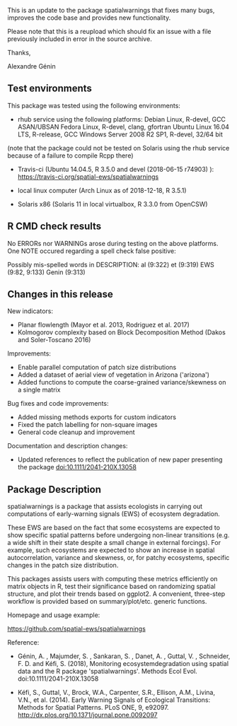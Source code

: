 
This is an update to the package spatialwarnings that fixes many bugs, 
improves the code base and provides new functionality. 

Please note that this is a reupload which should fix an issue with a file 
previously included in error in the source archive. 

Thanks, 

Alexandre Génin

## Test environments

This package was tested using the following environments: 
 
 - rhub service using the following platforms: 
  Debian Linux, R-devel, GCC ASAN/UBSAN
  Fedora Linux, R-devel, clang, gfortran
  Ubuntu Linux 16.04 LTS, R-release, GCC
  Windows Server 2008 R2 SP1, R-devel, 32/64 bit
  
 (note that the package could not be tested on Solaris using the rhub 
  service because of a failure to compile Rcpp there)
  
 - Travis-ci (Ubuntu 14.04.5, R 3.5.0 and devel (2018-06-15 r74903) ):
   https://travis-ci.org/spatial-ews/spatialwarnings
 
 - local linux computer (Arch Linux as of 2018-12-18, R 3.5.1)
  
 - Solaris x86 (Solaris 11 in local virtualbox, R 3.3.0 from OpenCSW)



## R CMD check results

No ERRORs nor WARNINGs arose during testing on the above platforms. One NOTE 
occured regarding a spell check false positive: 

Possibly mis-spelled words in DESCRIPTION:
  al (9:322)
  et (9:319)
  EWS (9:82, 9:133)
  Genin (9:313)



## Changes in this release

New indicators: 
  * Planar flowlength (Mayor et al. 2013, Rodriguez et al. 2017)
  * Kolmogorov complexity based on Block Decomposition Method 
      (Dakos and Soler-Toscano 2016)
  
Improvements: 
  * Enable parallel computation of patch size distributions
  * Added a dataset of aerial view of vegetation in Arizona ('arizona')
  * Added functions to compute the coarse-grained variance/skewness on a 
      single matrix 
  
Bug fixes and code improvements: 
  * Added missing methods exports for custom indicators
  * Fixed the patch labelling for non-square images
  * General code cleanup and improvement
  
Documentation and description changes: 
  * Updated references to reflect the publication of new paper presenting 
      the package <doi:10.1111/2041-210X.13058>
  
  
  
## Package Description

spatialwarnings is a package that assists ecologists in carrying out 
computations of early-warning signals (EWS) of ecosystem degradation.

These EWS are based on the fact that some ecosystems are expected to show 
specific spatial patterns before undergoing non-linear transitions (e.g. a wide 
shift in their state despite a small change in external forcings). For example, 
such ecosystems are expected to show an increase in spatial autocorrelation, 
variance and skewness, or, for patchy ecosystems, specific changes in the patch 
size distribution.

This packages assists users with computing these metrics efficiently on matrix 
objects in R, test their significance based on randomizing spatial structure, 
and plot their trends based on ggplot2. A convenient, three-step workflow is 
provided based on summary/plot/etc. generic functions.

Homepage and usage example:

  https://github.com/spatial-ews/spatialwarnings

Reference:
  
  * Génin, A. , Majumder, S. , Sankaran, S. , Danet, A. , Guttal, V. , 
    Schneider, F. D. and Kéfi, S. (2018),
    Monitoring ecosystemdegradation using spatial data and the R package 
    'spatialwarnings'. Methods Ecol Evol. 
    doi:10.1111/2041-210X.13058

  * Kéfi, S., Guttal, V., Brock, W.A., Carpenter, S.R., Ellison, A.M., Livina, 
    V.N., et al. (2014). Early Warning Signals of Ecological Transitions: 
    Methods for Spatial Patterns. PLoS ONE, 9, e92097.
    http://dx.plos.org/10.1371/journal.pone.0092097

